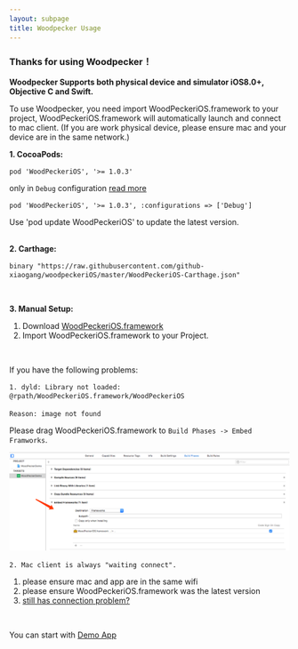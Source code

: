 ```yaml
---
layout: subpage
title: Woodpecker Usage
---
```



<h3 class="index-h3">Thanks for using Woodpecker！</h3>

**Woodpecker Supports both physical device and simulator iOS8.0+, Objective C and Swift.**

To use Woodpecker, you need import WoodPeckeriOS.framework to your project, WoodPeckeriOS.framework will automatically launch and connect to mac client. 
(If you are work physical device, please ensure mac and your device are in the same network.)

**1. CocoaPods:**

```
pod 'WoodPeckeriOS', '>= 1.0.3'
```
only in `Debug` configuration [read more](https://guides.cocoapods.org/syntax/podfile.html#pod)
```
pod 'WoodPeckeriOS', '>= 1.0.3', :configurations => ['Debug']
```
Use 'pod update WoodPeckeriOS' to update the latest version.
<br/>
<br/>

**2. Carthage:**

```
binary "https://raw.githubusercontent.com/github-xiaogang/woodpeckeriOS/master/WoodPeckeriOS-Carthage.json"
```
<br/>

**3. Manual Setup:**

1. Download <a href="/assets/framework/WoodPeckeriOS.framework.zip">WoodPeckeriOS.framework</a>
2. Import WoodPeckeriOS.framework to your Project.

<br/>

If you have the following problems:

```
1. dyld: Library not loaded: @rpath/WoodPeckeriOS.framework/WoodPeckeriOS

Reason: image not found
```

Please drag WoodPeckeriOS.framework to `Build Phases -> Embed Framworks`.

<img src="/assets/img/embedframework.png"/>

```
2. Mac client is always "waiting connect".
```
1. please ensure mac and app are in the same wifi
2. please ensure WoodPeckeriOS.framework was the latest version
3. <a href="/connection.html">still has connection problem?</a>

<br/>

You can start with <a href="https://github.com/github-xiaogang/woodpecker-demo">Demo App</a>
<br/>



